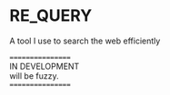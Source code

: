 # RE_QUERY
A tool I use to search the web efficiently 

`===============` \
IN DEVELOPMENT \
will be fuzzy. \
`===============`

